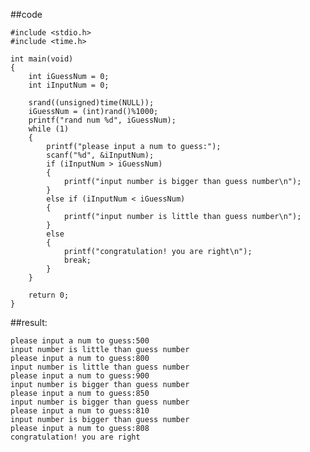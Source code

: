 ##code

	#include <stdio.h>
	#include <time.h>

	int main(void)
	{
		int iGuessNum = 0;
		int iInputNum = 0;
	
		srand((unsigned)time(NULL));
		iGuessNum = (int)rand()%1000;
		printf("rand num %d", iGuessNum);
		while (1)
		{
			printf("please input a num to guess:");
			scanf("%d", &iInputNum);
			if (iInputNum > iGuessNum)
			{
				printf("input number is bigger than guess number\n");
			}
			else if (iInputNum < iGuessNum)
			{
				printf("input number is little than guess number\n");
			}
			else 	
			{
				printf("congratulation! you are right\n");
				break;
			}
		}

		return 0;
	}

##result:

	please input a num to guess:500
	input number is little than guess number
	please input a num to guess:800
	input number is little than guess number
	please input a num to guess:900
	input number is bigger than guess number
	please input a num to guess:850
	input number is bigger than guess number
	please input a num to guess:810
	input number is bigger than guess number
	please input a num to guess:808
	congratulation! you are right







